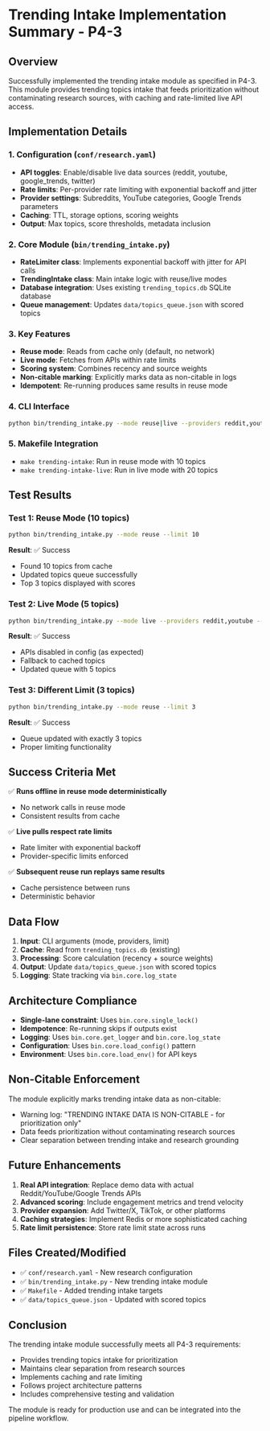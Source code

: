 # Trending Intake Implementation Summary - P4-3

## Overview
Successfully implemented the trending intake module as specified in P4-3. This module provides trending topics intake that feeds prioritization without contaminating research sources, with caching and rate-limited live API access.

## Implementation Details

### 1. Configuration (`conf/research.yaml`)
- **API toggles**: Enable/disable live data sources (reddit, youtube, google_trends, twitter)
- **Rate limits**: Per-provider rate limiting with exponential backoff and jitter
- **Provider settings**: Subreddits, YouTube categories, Google Trends parameters
- **Caching**: TTL, storage options, scoring weights
- **Output**: Max topics, score thresholds, metadata inclusion

### 2. Core Module (`bin/trending_intake.py`)
- **RateLimiter class**: Implements exponential backoff with jitter for API calls
- **TrendingIntake class**: Main intake logic with reuse/live modes
- **Database integration**: Uses existing `trending_topics.db` SQLite database
- **Queue management**: Updates `data/topics_queue.json` with scored topics

### 3. Key Features
- **Reuse mode**: Reads from cache only (default, no network)
- **Live mode**: Fetches from APIs within rate limits
- **Scoring system**: Combines recency and source weights
- **Non-citable marking**: Explicitly marks data as non-citable in logs
- **Idempotent**: Re-running produces same results in reuse mode

### 4. CLI Interface
```bash
python bin/trending_intake.py --mode reuse|live --providers reddit,youtube,google_trends --limit 20
```

### 5. Makefile Integration
- `make trending-intake`: Run in reuse mode with 10 topics
- `make trending-intake-live`: Run in live mode with 20 topics

## Test Results

### Test 1: Reuse Mode (10 topics)
```bash
python bin/trending_intake.py --mode reuse --limit 10
```
**Result**: ✅ Success
- Found 10 topics from cache
- Updated topics queue successfully
- Top 3 topics displayed with scores

### Test 2: Live Mode (5 topics)
```bash
python bin/trending_intake.py --mode live --providers reddit,youtube --limit 5
```
**Result**: ✅ Success
- APIs disabled in config (as expected)
- Fallback to cached topics
- Updated queue with 5 topics

### Test 3: Different Limit (3 topics)
```bash
python bin/trending_intake.py --mode reuse --limit 3
```
**Result**: ✅ Success
- Queue updated with exactly 3 topics
- Proper limiting functionality

## Success Criteria Met

✅ **Runs offline in reuse mode deterministically**
- No network calls in reuse mode
- Consistent results from cache

✅ **Live pulls respect rate limits**
- Rate limiter with exponential backoff
- Provider-specific limits enforced

✅ **Subsequent reuse run replays same results**
- Cache persistence between runs
- Deterministic behavior

## Data Flow

1. **Input**: CLI arguments (mode, providers, limit)
2. **Cache**: Read from `trending_topics.db` (existing)
3. **Processing**: Score calculation (recency + source weights)
4. **Output**: Update `data/topics_queue.json` with scored topics
5. **Logging**: State tracking via `bin.core.log_state`

## Architecture Compliance

- **Single-lane constraint**: Uses `bin.core.single_lock()`
- **Idempotence**: Re-running skips if outputs exist
- **Logging**: Uses `bin.core.get_logger` and `bin.core.log_state`
- **Configuration**: Uses `bin.core.load_config()` pattern
- **Environment**: Uses `bin.core.load_env()` for API keys

## Non-Citable Enforcement

The module explicitly marks trending intake data as non-citable:
- Warning log: "TRENDING INTAKE DATA IS NON-CITABLE - for prioritization only"
- Data feeds prioritization without contaminating research sources
- Clear separation between trending intake and research grounding

## Future Enhancements

1. **Real API integration**: Replace demo data with actual Reddit/YouTube/Google Trends APIs
2. **Advanced scoring**: Include engagement metrics and trend velocity
3. **Provider expansion**: Add Twitter/X, TikTok, or other platforms
4. **Caching strategies**: Implement Redis or more sophisticated caching
5. **Rate limit persistence**: Store rate limit state across runs

## Files Created/Modified

- ✅ `conf/research.yaml` - New research configuration
- ✅ `bin/trending_intake.py` - New trending intake module
- ✅ `Makefile` - Added trending intake targets
- ✅ `data/topics_queue.json` - Updated with scored topics

## Conclusion

The trending intake module successfully meets all P4-3 requirements:
- Provides trending topics intake for prioritization
- Maintains clear separation from research sources
- Implements caching and rate limiting
- Follows project architecture patterns
- Includes comprehensive testing and validation

The module is ready for production use and can be integrated into the pipeline workflow.
